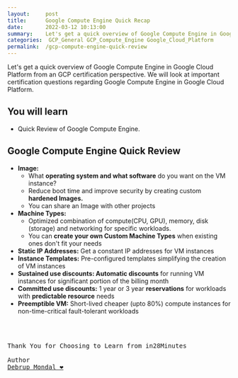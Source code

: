 ```yaml
---
layout:     post
title:      Google Compute Engine Quick Recap 
date:       2022-03-12 10:13:00
summary:    Let's get a quick overview of Google Compute Engine in Google Cloud Platform from an GCP certification perspective. We will look at important certification questions regarding Google Compute Engine in Google Cloud Platform.
categories:  GCP_General GCP_Compute_Engine Google_Cloud_Platform
permalink:  /gcp-compute-engine-quick-review
---
```

Let's get a quick overview of Google Compute Engine in Google Cloud Platform from an GCP certification perspective. We will look at important certification questions regarding Google Compute Engine in Google Cloud Platform.


## You will learn
- Quick Review of Google Compute Engine.



## Google Compute Engine Quick Review

- **Image:**
  - What **operating system and what software** do you want on the VM instance?
  - Reduce boot time and improve security by creating custom **hardened Images.**
  - You can share an Image with other projects  
- **Machine Types:**
  - Optimized combination of compute(CPU, GPU), memory, disk (storage) and networking for specific workloads.
  - You can **create your own Custom Machine Types** when existing ones don't fit your needs  
- **Static IP Addresses:** Get a constant IP addresses for VM instances
- **Instance Templates:** Pre-configured templates simplifying the creation of VM instances
- **Sustained use discounts: Automatic discounts** for running VM instances for significant portion of the billing month
- **Committed use discounts:** 1 year or 3 year **reservations** for workloads with **predictable resource** needs
- **Preemptible VM:** Short-lived cheaper (upto 80%) compute instances for non-time-critical fault-tolerant workloads




<BR/>
<BR/>

<pre>
Thank You for Choosing to Learn from in28Minutes

Author
<a href="https://www.linkedin.com/in/debrup-365/">Debrup Mondal ❤️</a>
